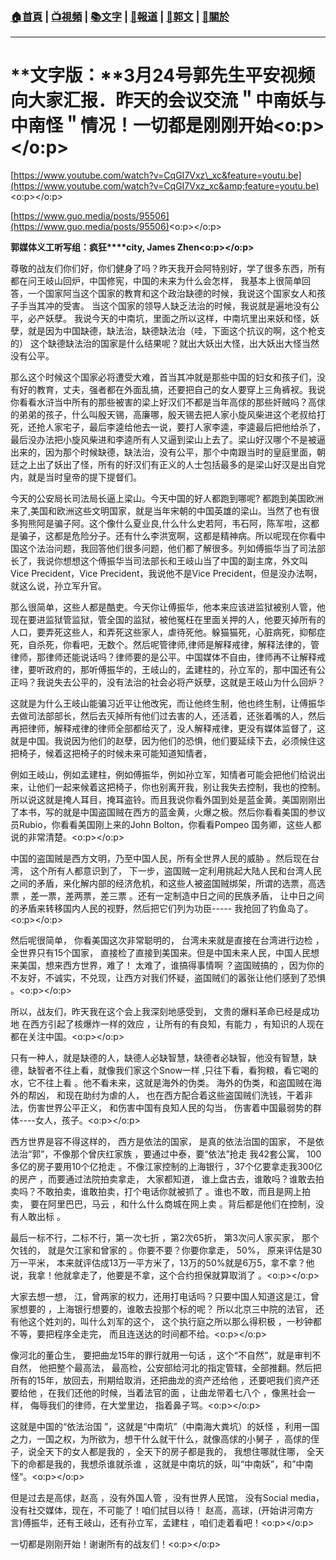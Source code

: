 ###  [:house:首頁](https://github.com/ourhimalayas/home) | [:tv:視頻](https://github.com/ourhimalayas/videos) | [:books:文字](https://github.com/ourhimalayas/txt) | [:newspaper:報道](https://github.com/ourhimalayas/news) | [:eagle:郭文](https://github.com/ourhimalayas/guomedia) | [:pray:關於](https://github.com/ourhimalayas/home/tree/master/about)
---
# **文字版：****3月24号郭先生平安视频向大家汇报．昨天的会议交流＂中南妖与中南怪＂情况！一切都是刚刚开始<o:p></o:p>**



[https://www.youtube.com/watch?v=CqGI7Vxz\_xc&feature=youtu.be](https://www.youtube.com/watch?v=CqGI7Vxz_xc&amp;feature=youtu.be)<o:p></o:p>



[https://www.guo.media/posts/95506](https://www.guo.media/posts/95506)<o:p></o:p>



**郭媒体义工听写组：疯狂****city, James Zhen<o:p></o:p>**



尊敬的战友们你们好，你们健身了吗？昨天我开会阿特别好，学了很多东西，所有都在问王岐山回炉，中国修宪，中国的未来为什么会怎样， 我基本上很简单回答，一个国家阿当这个国家的教育和这个政治缺德的时候，我说这个国家女人和孩子手当其冲的受害。 当这个国家的领导人缺乏法治的时候，我说就是遍地没有公平，必产妖孽。 我说今天的中南坑，里面之所以这样，中南坑里出来妖和怪，妖孽，就是因为中国缺德，缺法治，缺德缺法治（哇，下面这个抗议的啊，这个枪支的） 这个缺德缺法治的国家是什么结果呢？就出大妖出大怪，出大妖出大怪当然没有公平。



那么这个时候这个国家必将遭受大难，首当其冲就是那些中国的妇女和孩子们，没有好的教育，丈夫，强者都在外面乱搞，还要把自己的女人要穿上三角裤衩。我说你看看水浒当中所有的那些被害的梁上好汉们不都是当年高俅的那些奸贼吗？高俅的弟弟的孩子，什么叫殷天锡，高廉哪，殷天锡去把人家小旋风柴进这个老叔给打死，还抢人家宅子，最后李逵给他去一说，要打人家李逵，李逵最后把他给杀了，最后没办法把小旋风柴进和李逵所有人又逼到梁山上去了。梁山好汉哪个不是被逼出来的，因为那个时候缺德，缺法治，没有公平，那个中南跟当时的皇庭里面，朝廷之上出了妖出了怪，所有的好汉们有正义的人士包括最多的是梁山好汉是出自党内，就是当时皇帝的提下提督们。



今天的公安局长司法局长逼上梁山。今天中国的好人都跑到哪呢? 都跑到美国欧洲来了,美国和欧洲这些文明国家，就是当年宋朝的中国英雄的梁山。当然了也有很多狗熊阿是骗子阿。这个像什么夏业良,什么什么史若阿，韦石阿，陈军啦，这都是骗子，这都是危险分子。还有什么李洪宽啊，这都是精神病。所以呢现在你看中国这个法治问题，我回答他们很多问题，他们都了解很多。列如傅振华当了司法部长了，我说你想想这个傅振华当司法部长和王岐山当了中国的副主席，外文叫Vice Precident，Vice Precident，我说他不是Vice Precident，但是没办法啊，就这么说，孙立军升官。



那么很简单，这些人都是酷吏。今天你让傅振华，他本来应该进监狱被别人管，他现在要进监狱管监狱，管全国的监狱，被他冤枉在里面关押的人，他要灭掉所有的人口，要弄死这些人，和弄死这些家人，虐待死他。躲猫猫死，心脏病死，抑郁症死，自杀死，你看吧，无数个。然后呢管律师,律师是解释戒律，解释法律的，管律师，那律师还能说话吗？律师要的是公平。中国媒体不自由，律师再不让解释戒律，要听政府的，那听傅振华的，王岐山的，孟建柱的，孙立军的，那中国还有公正吗？我说失去公平的，没有法治的社会必将产妖孽，这就是王岐山为什么回炉？



这就是为什么王岐山能骗习近平让他改宪，而让他终生制，他也终生制，让傅振华去做司法部部长，然后去灭掉所有他们过去害的人，还活着，还张着嘴的人，然后再把律师，解释戒律的律师全部都给灭了，没人解释戒律，更没有媒体监督了，这就是中国。我说因为他们的赵孽，因为他们的恐惧，他们要延续下去，必须候住这把椅子，候着这把椅子的时候未来可能知道知情者，



例如王岐山，例如孟建柱，例如傅振华，例如孙立军，知情者可能会把他们给说出来，让他们一起来候着这把椅子，你也别离开我，别让我失去控制，我也的控制。所以说这就是掩人耳目，掩耳盗铃。而且我说你看外国到处是蓝金黄。美国刚刚出了本书，写的就是中国盗国贼在西方的蓝金黄，火爆之极。然后你看看美国的参议员Rubio，你看看美国刚上来的John Bolton，你看看Pompeo 国务卿，这些人都说的非常清楚。<o:p></o:p>





中国的盗国贼是西方文明，乃至中国人民，所有全世界人民的威胁 。然后现在台湾， 这个所有人都意识到了， 下一步，盗国贼一定利用挑起大陆人民和台湾人民之间的矛盾，来化解内部的经济危机，和这些人被盗国贼绑架，所谓的选票，高选票 ，差一票，差两票，差三票 。还有一定制造中日之间的民族矛盾， 让中日之间的矛盾来转移国内人民的视野，然后把它们列为功臣----- 我抢回了钓鱼岛了。<o:p></o:p>



然后呢很简单， 你看美国这次非常聪明的， 台湾未来就是直接在台湾进行边检 ，全世界只有15个国家， 直接检了直接到美国来。但是中国未来人民，中国人民想来美国，想来西方世界，难了！ 太难了，谁搞得事情啊 ？盗国贼搞的 ，因为你的不友好，不诚实，不兑现，让西方对我们怀疑，盗国贼们的嚣张让他们感到了恐惧 。<o:p></o:p>



所以，战友们，昨天我在这个会上我深刻地感受到， 文贵的爆料革命已经是成功地 在西方引起了核爆炸一样的效应 ，让所有的有良知，有能力 ，有知识的人现在都在关注中国。<o:p></o:p>



只有一种人，就是缺德的人，缺德人必缺智慧，缺德者必缺智，他没有智慧，缺德，缺智者不往上看，就像我们家这个Snow一样 ,只往下看，看狗粮，看它喝的水，它不往上看 。他不看未来，这就是海外的伪类。 海外的伪类，和盗国贼在海外的帮凶， 和现在助纣为虐的人， 也在西方配合着这些盗国贼们洗钱，干着非法，伤害世界公平正义， 和伤害中国有良知人民的勾当， 伤害着中国最弱势的群体----女人，孩子。<o:p></o:p>



西方世界是容不得这样的， 西方是依法的国家， 是真的依法治国的国家， 不是依法治“郭”，不像那个曾庆红家族 ，要通过中泰，要“依法”抢走 我42套公寓， 100多亿的房子要用10个亿抢走 。不像江家控制的上海银行 ，37个亿要拿走我300亿的房产 ，而要通过法院拍卖拿走， 大家都知道， 谁上盘古去，谁敢吗？谁敢去拍卖吗？不敢拍卖，谁敢拍卖，打个电话你就被抓了 。谁也不敢，而且是网上拍卖， 要在阿里巴巴，马云 ，和什么什么商城在网上卖 。背后都是他们在控制，没有人敢出标 。



最后一标不行，二标不行，第一次七折 ，第2次65折， 第3次问人家买家， 那个欠钱的， 就是欠江家和曾家的 。你要不要？你要你拿走， 50%， 原来评估是30万一平米， 本来就评估成13万一平方米了，13万的50%就是6万5，拿不拿？他说，我拿！他就拿走了，他要是不拿，这个合约担保就算取消了 。<o:p></o:p>



大家去想一想， 江，曾两家的权力，还用打电话吗？只要中国人知道这是江，曾家想要的 ，上海银行想要的，谁敢去投那个标的呢？ 所以北京三中院的法官， 还有他这个姓刘的，叫什么刘军的这个， 这个执行庭之所以那么得积极 ，一秒钟都不等，要把程序全走完， 而且连送达的时间都不给。<o:p></o:p>



像河北的董仚生， 要把曲龙15年的罪行就用一句话 ，这个“不自然”，就是审判不自然， 他把整个最高法， 最高检，公安部给河北的指定管辖，全部推翻。然后把所有的15年，放回去，刑期给取消，还把曲龙的资产还给他 ，还要吧我们资产还要给他 ，在我们还他的时候，当着法官的面 ，让曲龙带着七八个 ，像黑社会一样， 侮辱我们的律师，在大堂里边， 指着鼻子骂。<o:p></o:p>



这就是中国的“依法治国 ”，这就是“中南坑”（中南海大粪坑）的妖怪 ，利用一国之力，一国之权，为所欲为，想干什么就干什么，就像高俅的小舅子 ，高俅的侄子，说全天下的女人都是我的 ，全天下的房子都是我的， 我想住哪就住哪， 全天下的命都是我的，我想杀谁就杀谁 ，这就是中南坑的妖，叫“中南妖”，和”中南怪“。<o:p></o:p>



但是过去是高俅，赵高 ，没有外国人管 ，没有世界人民馆， 没有Social media，没有社交媒体，现在，不可能了！咱们拭目以待！ 赵高，高球，(开始讲河南方言)傅振华，还有王岐山，还有孙立军，孟建柱 ，咱们走着看吧！<o:p></o:p>



一切都是刚刚开始！谢谢所有的战友们！<o:p></o:p>
  
<u></u><sub></sub><sup></sup><strike></strike>